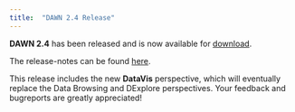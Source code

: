 ```yaml
---
title:  "DAWN 2.4 Release"
---
```

**DAWN 2.4** has been released and is now available for [download](http://dawnsci.org/downloads/). 

The release-notes can be found [here](https://github.com/DawnScience/dawn-product/blob/dawn-2.4/org.dawnsci.base.product.feature/release/release-notes.txt).

This release includes the new **DataVis** perspective, which will eventually replace the Data Browsing and DExplore perspectives. Your feedback and bugreports are greatly appreciated!
